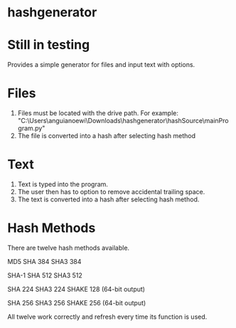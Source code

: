 # hashgenerator
# Still in testing
Provides a simple generator for files and input text with options.

# Files
1) Files must be located with the drive path. For example: 
"C:\Users\anguianoewi\Downloads\hashgenerator\hashSource\mainProgram.py"
2) The file is converted into a hash after selecting hash method

# Text
1) Text is typed into the program.
2) The user then has to option to remove accidental trailing space.
3) The text is converted into a hash after selecting hash method.

# Hash Methods

There are twelve hash methods available.

MD5       SHA 384     SHA3 384

SHA-1     SHA 512     SHA3 512

SHA 224   SHA3 224    SHAKE 128 (64-bit output)

SHA 256   SHA3 256    SHAKE 256 (64-bit output)

All twelve work correctly and refresh every time its function is used.
